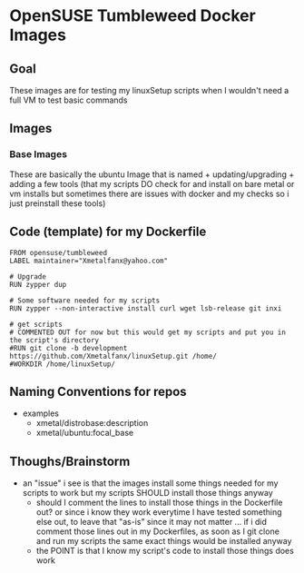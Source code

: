 # OpenSUSE Tumbleweed Docker Images
## Goal

These images are for testing my linuxSetup scripts when I wouldn't need a full VM to test basic commands 

## Images
### Base Images
These are basically the ubuntu Image that is named + updating/upgrading + adding a few tools (that my scripts DO check for and install on bare metal or vm installs but sometimes there are issues with docker and my checks so i just preinstall these tools)

## Code (template) for my Dockerfile

```
FROM opensuse/tumbleweed
LABEL maintainer="Xmetalfanx@yahoo.com"

# Upgrade
RUN zypper dup

# Some software needed for my scripts
RUN zypper --non-interactive install curl wget lsb-release git inxi

# get scripts
# COMMENTED OUT for now but this would get my scripts and put you in the script's directory
#RUN git clone -b development https://github.com/Xmetalfanx/linuxSetup.git /home/
#WORKDIR /home/linuxSetup/

```

## Naming Conventions for repos 

- examples
  - xmetal/distrobase:description
  - xmetal/ubuntu:focal_base

## Thoughs/Brainstorm 
- an "issue" i see is that the images install some things needed for my scripts to work but my scripts SHOULD install those things anyway 
  - should I comment the lines to install those things in the Dockerfile out?  or since i know they work everytime I have tested something else out, to leave that "as-is" since it may not matter ... if i did comment those lines out in my Dockerfiles, as soon as I git clone and run my scripts the same exact things would be installed anyway
  - the POINT is that I know my script's code to install those things does work 

